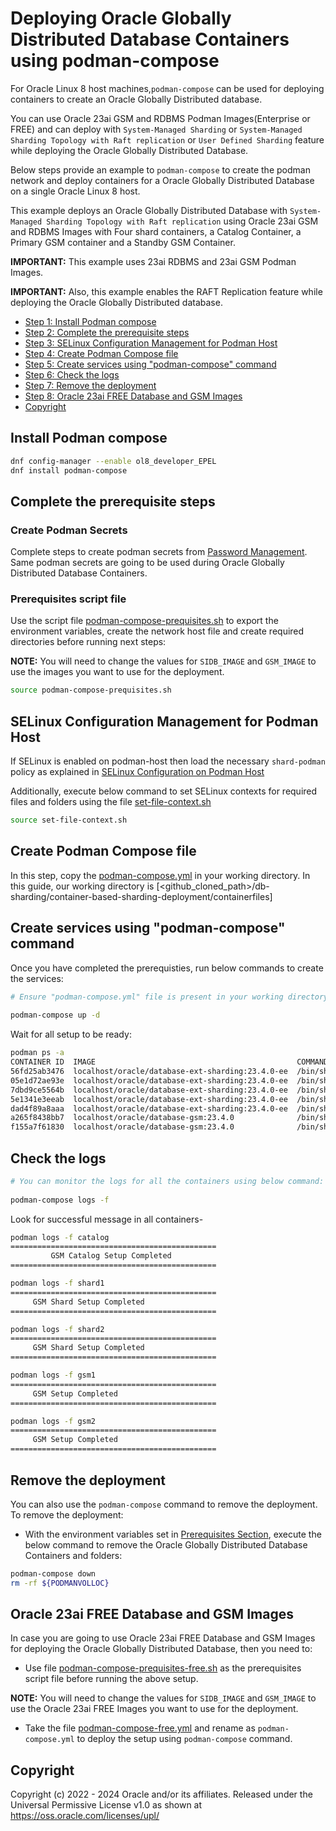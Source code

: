 # Deploying Oracle Globally Distributed Database Containers using podman-compose
For Oracle Linux 8 host machines,`podman-compose` can be used for deploying containers to create an Oracle Globally Distributed database. 

You can use Oracle 23ai GSM and RDBMS Podman Images(Enterprise or FREE) and can deploy with `System-Managed Sharding` or `System-Managed Sharding Topology with Raft replication` or `User Defined Sharding` feature while deploying the Oracle Globally Distributed Database.

Below steps provide an example to `podman-compose` to create the podman network and deploy containers for a Oracle Globally Distributed Database on a single Oracle Linux 8 host.

This example deploys an Oracle Globally Distributed Database with `System-Managed Sharding Topology with Raft replication` using Oracle 23ai GSM and RDBMS Images with Four shard containers, a Catalog Container, a Primary GSM container and a Standby GSM Container.

**IMPORTANT:** This example uses 23ai RDBMS and 23ai GSM Podman Images. 

**IMPORTANT:** Also, this example enables the RAFT Replication feature while deploying the Oracle Globally Distributed database. 

- [Step 1: Install Podman compose](#install-podman-compose)
- [Step 2: Complete the prerequisite steps](#complete-the-prerequisite-steps)
- [Step 3: SELinux Configuration Management for Podman Host](#selinux-configuration-management-for-podman-host)
- [Step 4: Create Podman Compose file](#create-podman-compose-file)
- [Step 5: Create services using "podman-compose" command](#create-services-using-podman-compose-command)
- [Step 6: Check the logs](#check-the-logs)
- [Step 7: Remove the deployment](#remove-the-deployment)
- [Step 8: Oracle 23ai FREE Database and GSM Images](#oracle-23ai-free-database-and-gsm-images)
- [Copyright](#copyright)


## Install Podman compose
```bash
dnf config-manager --enable ol8_developer_EPEL
dnf install podman-compose
```

## Complete the prerequisite steps

### Create Podman Secrets

Complete steps to create podman secrets from [Password Management](../../container-files/podman-container-files/README.md#password-management). Same podman secrets are going to be used during Oracle Globally Distributed Database Containers.

### Prerequisites script file
Use the script file [podman-compose-prequisites.sh](./podman-compose-prequisites.sh) to export the environment variables, create the network host file and create required directories before running next steps:

**NOTE:** You will need to change the values for `SIDB_IMAGE` and `GSM_IMAGE` to use the images you want to use for the deployment.

```bash
source podman-compose-prequisites.sh
```

## SELinux Configuration Management for Podman Host
If SELinux is enabled on podman-host then load the necessary `shard-podman` policy as explained in [SELinux Configuration on Podman Host](../container-files/podman-container-files/README.md#selinux-configuration-on-podman-host)

Additionally, execute below command to set SELinux contexts for required files and folders using the file [set-file-context.sh](./set-file-context.sh)
```bash
source set-file-context.sh
```

## Create Podman Compose file

In this step, copy the [podman-compose.yml](podman-compose.yml) in your working directory. In this guide, our working directory is [<github_cloned_path>/db-sharding/container-based-sharding-deployment/containerfiles]

## Create services using "podman-compose" command
Once you have completed the prerequisties, run below commands to create the services:
```bash
# Ensure "podman-compose.yml" file is present in your working directory and then execute below:
 
podman-compose up -d
```

Wait for all setup to be ready:
```bash
podman ps -a
CONTAINER ID  IMAGE                                             COMMAND               CREATED        STATUS        PORTS       NAMES
56fd25ab3476  localhost/oracle/database-ext-sharding:23.4.0-ee  /bin/sh -c exec $...  7 minutes ago  Up 7 minutes              catalog
05e1d72ae93e  localhost/oracle/database-ext-sharding:23.4.0-ee  /bin/sh -c exec $...  7 minutes ago  Up 7 minutes              shard1
7dbd9ce5564b  localhost/oracle/database-ext-sharding:23.4.0-ee  /bin/sh -c exec $...  7 minutes ago  Up 7 minutes              shard2
5e1341e3eeab  localhost/oracle/database-ext-sharding:23.4.0-ee  /bin/sh -c exec $...  7 minutes ago  Up 7 minutes              shard3
dad4f89a8aaa  localhost/oracle/database-ext-sharding:23.4.0-ee  /bin/sh -c exec $...  7 minutes ago  Up 7 minutes              shard4
a265f8438bb7  localhost/oracle/database-gsm:23.4.0              /bin/sh -c exec $...  7 minutes ago  Up 7 minutes              gsm1
f155a7f61830  localhost/oracle/database-gsm:23.4.0              /bin/sh -c exec $...  7 minutes ago  Up 7 minutes              gsm2
```

## Check the logs
```bash
# You can monitor the logs for all the containers using below command:
 
podman-compose logs -f
```
Look for successful message in all containers-
```bash
podman logs -f catalog
==============================================
         GSM Catalog Setup Completed
==============================================

podman logs -f shard1
==============================================
     GSM Shard Setup Completed                
==============================================

podman logs -f shard2
==============================================
     GSM Shard Setup Completed                
==============================================

podman logs -f gsm1
==============================================
     GSM Setup Completed                      
==============================================

podman logs -f gsm2
==============================================
     GSM Setup Completed
==============================================
```

## Remove the deployment

You can also use the `podman-compose` command to remove the deployment. To remove the deployment:

- With the environment variables set in [Prerequisites Section](#complete-the-prerequisite-steps), execute the below command to remove the Oracle Globally Distributed Database Containers and folders:

```bash
podman-compose down
rm -rf ${PODMANVOLLOC}
```

## Oracle 23ai FREE Database and GSM Images

In case you are going to use Oracle 23ai FREE Database and GSM Images for deploying the Oracle Globally Distributed Database, then you need to:

- Use file [podman-compose-prequisites-free.sh](./podman-compose-prequisites-free.sh) as the prerequisites script file before running the above setup.

**NOTE:** You will need to change the values for `SIDB_IMAGE` and `GSM_IMAGE` to use the Oracle 23ai FREE Images you want to use for the deployment.

- Take the file [podman-compose-free.yml](./podman-compose-free.yml) and rename as `podman-compose.yml` to deploy the setup using `podman-compose` command.

## Copyright

Copyright (c) 2022 - 2024 Oracle and/or its affiliates.
Released under the Universal Permissive License v1.0 as shown at https://oss.oracle.com/licenses/upl/